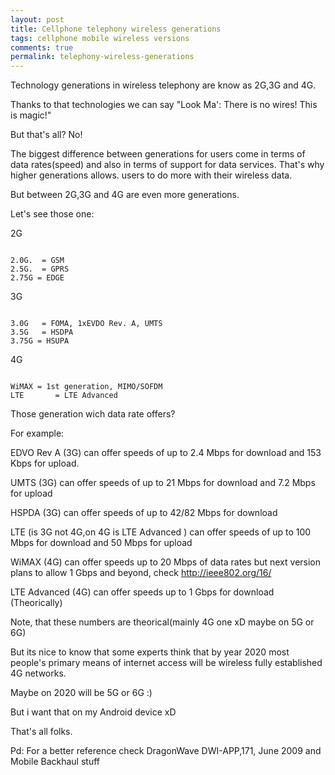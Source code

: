 ```yaml
---
layout: post
title: Cellphone telephony wireless generations
tags: cellphone mobile wireless versions
comments: true
permalink: telephony-wireless-generations
---
```


Technology generations in wireless telephony are know as 2G,3G and 4G.

Thanks to that technologies we can say "Look Ma': There is no wires!  This is magic!"

But that's all?  No!

The biggest difference between generations for users come in terms of data rates(speed) and also in terms of support for data services. That's why higher generations allows. users to do more with their wireless data.

But between 2G,3G and 4G are even more generations.

Let's see those one:

2G

<pre><code class="nohighlight">
2.0G.  = GSM
2.5G.  = GPRS
2.75G = EDGE
</code></pre>

3G
<pre><code class="nohighlight">
3.0G   = FOMA, 1xEVDO Rev. A, UMTS
3.5G   = HSDPA
3.75G = HSUPA
</code></pre>

4G
<pre><code class="nohighlight">
WiMAX = 1st generation, MIMO/SOFDM
LTE       = LTE Advanced
</code></pre>

Those generation wich data rate offers?

For example:

EDVO Rev A (3G) can offer speeds of up to 2.4 Mbps for download and 153 Kbps for upload.

UMTS (3G) can offer speeds of up to 21 Mbps for download and 7.2 Mbps for upload

HSPDA (3G) can offer speeds of up to 42/82 Mbps for download

LTE (is 3G not 4G,on 4G is LTE Advanced ) can offer speeds of up to 100 Mbps for download and 50 Mbps for upload

WiMAX (4G) can offer speeds up to 20 Mbps of data rates but next version plans to allow 1 Gbps and beyond, check http://ieee802.org/16/

LTE Advanced (4G) can offer speeds up to 1 Gbps for download (Theorically)

Note, that these numbers are theorical(mainly 4G one xD maybe on 5G or 6G)

But its nice to know that some experts think that by year 2020 most people's primary means of internet access will be wireless fully established 4G  networks.

Maybe on 2020 will be 5G or 6G :)

But i want that on my Android device xD

That's all folks.

Pd: For a better reference check DragonWave DWI-APP,171, June 2009 and Mobile Backhaul stuff
